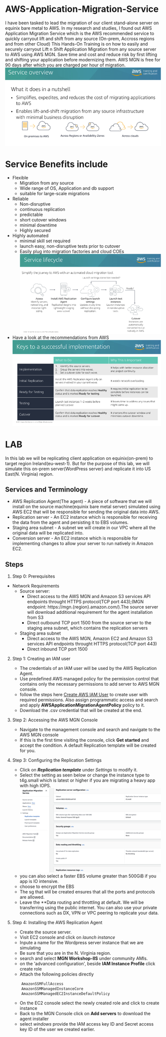 # AWS-Application-Migration-Service
I have been tasked to lead the migration of our client stand-alone server on equinix bare metal to AWS. In my research and studies, I found out AWS Application Migration Service which is the AWS recommended service to quickly carryout lift and shift from any source (On-prem, Accross regions and from other Cloud)
This Hands-On Training is on how to easily and securely carryout Lift n Shift Application Migration from any source server to AWS using AWS MGN.
Save time and cost and reduce risk by first lifting and shifting your application before modernizing them. AWS MGN is free for 90 days after which you are charged per hour of migration.
![Service overview](./images/mgn-overview.png)

# Service Benefits include
- Flexible
    - Migration from any source
    - Wide range of OS, Application and db support
    - suitable for large-scale migrations
- Reliable 
    - Non-disruptive
    - continuous replication
    - predictable
    - short cutover windows
    - minimal downtime
    - Highly secured 
- Highly automated
    - minimal skill set required
    - launch easy, non-disruptive tests prior to cutover
    - Easily plug into migration factories and cloud COEs
![MGN Service lifecycle](./images/lifecyle.png)
- Have a look at the recommendations from AWS
![Recommendations](./images/recommendation.png)

# LAB
In this lab we will be replicating client application on equinix(on-prem) to target region Ireland(eu-west-1). But for the purpose of this lab, we will simulate this on-prem server(WordPress server) and replicate it into US East(N. Virginia) region.

## Services and Terminology
- AWS Replication Agent(The agent) - A piece of software that we will install on the source machine(equinix bare metal server) simulated using AWS EC2 that will be responsible for sending the original data into AWS.
- Replication server - An EC2 instance which is responsible for receiving the data from the agent and persisting it to EBS volumes.
- Staging area subnet - A subnet we will create in our VPC where all the original data will be replicated into.
- Conversion server - An EC2 instance which is responsible for implementing changes to allow your server to run natively in Amazon EC2.

## Steps
1. Step 0: Prerequisites
- Network Requirements
    - Source server: 
        - Direct access to the AWS MGN and Amazon S3 services API endpoints throught HTTPS protocol(TCP port 443);(MGN endpoint: https://mgn.{region}.amazon.com/).The source server will download additional requirement for the agent installation from S3
        - Direct outbound TCP port 1500 from the source server to the staging area subnet, which contains the replication servers
    - Staging area subnet
        - Direct access to the AWS MGN, Amazon EC2 and Amazon S3 services API endpoints throught HTTPS protocol(TCP port 443)
        - Direct inbound TCP port 1500

2. Step 1: Creating an IAM user
    - The credentials of an IAM user will be used by the AWS Replication Agent.
    - Use predefined AWS managed policy for the permission control that contains only the necessary permissions to add server to AWS MGN console.
    - follow the steps here [Create AWS IAM User](https://docs.aws.amazon.com/IAM/latest/UserGuide/id_users_create.html#id_users_create_console) to create user with required permissions. Also assign programmatic access and search and apply **AWSApplicationMigrationAgentPolicy** policy to it.
    - Download the .csv credential that will be created at the end.

3. Step 2: Accessing the AWS MGN Console
    - Navigate to the management console and search and navigate to the AWS MGN console
    - If this is the first time visiting the console, click **Get started** and accept the condition. A default Replication template will be created for you.

4. Step 3: Configuring the Replication Settings
    - Click on ***Replication template*** under *Settings* to modify it.
    - Select the setting as seen below or change the instance type to t4g.small which is latest or higher if you are migrating a heavy app with high IOPS.
    ![template setting](./images/template.png)
    - you can also select a faster EBS volume greater than 500GiB if you app is IO intensive.
    - choose to encrypt the EBS
    - The sg that will be created ensures that all the ports and protocols are allowed.
    - Leave the **Data routing and throttling at default. We will be transferring using the public internet. You can also use your private connections such as DX, VPN or VPC peering to replicate your data.

5. Step 4: Installing the AWS Replication Agent
    - Create the source server.
    - Visit EC2 console and click on *launch instance*
    - Inpute a name for the Wordpress server instance that we are simulating
    - Be sure that you are in the N. Virginia region.
    - search and select **MGN Workshop-IIS** under community AMIs.
    - on the 'advanced configuration', beside **IAM Instance Profile** click create role
    - Attach the following policies directly
    ```
        AmazonSSMFullAccess
        AmazonSSMManagedInstanceCore
        AmazonSSMManagedEC2InstanceDefaultPolicy
    ```
    - On the EC2 console select the newly created role and click to create instance
    - Back to the MGN Console click on **Add servers** to download the agent installer
    - select *windows* provide the IAM access key ID and Secret access key ID of the user we created earlier.
    